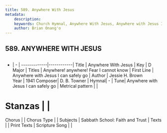 ```yaml
---
title: 589. Anywhere With Jesus
metadata:
    description: 
    keywords: Church Hymnal, Anywhere With Jesus, Anywhere with Jesus I can safely go, Anywhere! anywhere! Fear I cannot know
    author: Brian Onang'o
---
```



## 589. ANYWHERE WITH JESUS

```txt

```

- |   -  |
-------------|------------|
Title | Anywhere With Jesus |
Key | D Major |
Titles | Anywhere! anywhere! Fear I cannot know |
First Line | Anywhere with Jesus I can safely go |
Author | Jessie H. Brown  
Year | 1941
Composer| D. B. Towner |
Hymnal|  - |
Tune| Anywhere with Jesus I can safely go |
Metrical pattern | |
# Stanzas |  |
Chorus |  |
Chorus Type |  |
Subjects | Sabbath School: Faith and Trust |
Texts |  |
Print Texts | 
Scripture Song |  |
  
